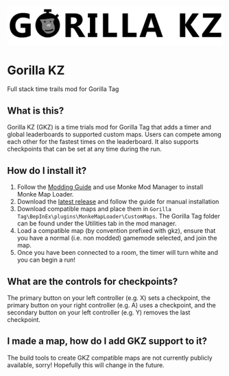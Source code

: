 <img src="Media/Banner.png"/>

# Gorilla KZ
Full stack time trails mod for Gorilla Tag

## What is this?
Gorilla KZ (GKZ) is a time trials mod for Gorilla Tag that adds a timer and global leaderboards to supported custom maps. Users can compete among each other for the fastest times on the leaderboard. It also supports checkpoints that can be set at any time during the run.

## How do I install it?
1. Follow the [Modding Guide](https://burrito.software/chooseguide/pc-guide) and use Monke Mod Manager to install Monke Map Loader.
2. Download the [latest release](https://github.com/Graicc/GorillaKZ/releases/latest) and follow the guide for manual installation
3. Download compatible maps <!-- DISC-ONLY from <#905197960726450246> --> and place them in `Gorilla Tag\BepInEx\plugins\MonkeMapLoader\CustomMaps`. The Gorilla Tag folder can be found under the Utilities tab in the mod manager.
4. Load a compatible map (by convention prefixed with gkz), ensure that you have a normal (i.e. non modded) gamemode selected, and join the map.
5. Once you have been connected to a room, the timer will turn white and you can begin a run!

## What are the controls for checkpoints?
The primary button on your left controller (e.g. X) sets a checkpoint, the primary button on your right controller (e.g. A) uses a checkpoint, and the secondary button on your left controller (e.g. Y) removes the last checkpoint.

## I made a map, how do I add GKZ support to it?
The build tools to create GKZ compatible maps are not currently publicly available, sorry! Hopefully this will change in the future.